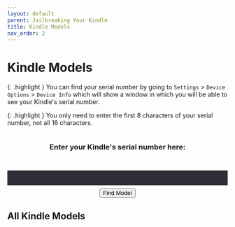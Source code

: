 ```yaml
---
layout: default
parent: Jailbreaking Your Kindle
title: Kindle Models
nav_order: 2
---
```


# Kindle Models

{: .highlight }
You can find your serial number by going to `Settings` > `Device Options` > `Device Info`
which will show a window in which you will be able to see your Kindle's serial number.

{: .highlight }
You only need to enter the first 8 characters of your serial number, not all 16 characters.

<div style="display: flex; flex-direction: column; justify-content: center; align-items: center;">
    <h3>Enter your Kindle's serial number here:</h3>
    <p id="searchStatus"></p>
    <input type="text" id="serialNumber" onchange="searchForSerial()" style="width: 100%; height: 100%; padding: 0.5rem 1rem 0.5rem 2.5rem; font-size: 16px; color: #e6e1e8; background-color: #302d36; border-top: 0; border-right: 0; border-bottom: 0; border-left: 0; border-radius: 0; text-align: center;">
    <button class="btn" style="margin-top: 0.5em;" onclick="searchForSerial()">Find Model</button>
</div>

<div id="searchResult">
</div>

<div>
<h2>All Kindle Models</h2>
<div id="fullModelTable" class="table-wrapper"></div>
</div>


<script src="./modelFinder.js"></script>
